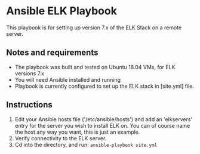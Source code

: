 # Ansible ELK Playbook
 
This playbook is for setting up version 7.x of the ELK Stack on a remote server. 

## Notes and requirements

 - The playbook was built and tested on Ubuntu 18.04 VMs, for ELK versions 7.x 
 - You will need Ansible installed and running
 - Playbook is currently configured to set up the ELK stack in [site.yml] file.
 
 ## Instructions
 
 1. Edit your Ansible hosts file ('/etc/ansible/hosts') and add an 'elkservers' entry for the server you wish to install ELK on. You can of course name the host any way you want, this is just an example. 
 2. Verify connectivity to the ELK server.
 3. Cd into the directory, and run:
 `ansible-playbook site.yml`
 

